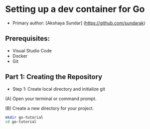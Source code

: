 # Setting up a dev container for Go
* Primary author: [Akshaya Sundar] (https://github.com/sundarak)

## Prerequisites:
- Visual Studio Code
- Docker
- Git

## Part 1: Creating the Repository
* Step 1: Create local directory and initialize git

(A) Open your terminal or command prompt.

(B) Create a new directory for your project.
```bash
mkdir go-tutorial
cd go-tutorial


